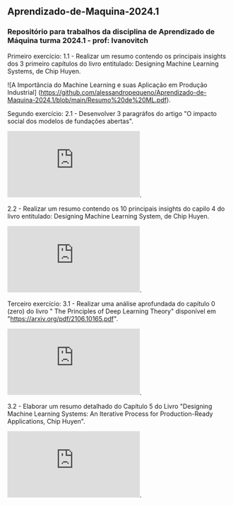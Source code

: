 ## Aprendizado-de-Maquina-2024.1
### Repositório para trabalhos da disciplina de Aprendizado de Máquina turma 2024.1 - prof: Ivanovitch
Primeiro exercício: 
  1.1 - Realizar um resumo contendo os principais insights dos 3 primeiro capítulos do livro entitulado: Designing               Machine Learning Systems, de Chip Huyen.

![A Importância do Machine Learning e suas Aplicação em Produção Industrial]
(https://github.com/alessandropequeno/Aprendizado-de-Maquina-2024.1/blob/main/Resumo%20de%20ML.pdf).

Segundo exercício: 
  2.1 - Desenvolver 3 paragráfos do artigo "O impacto social dos modelos de fundações abertas".
  
  ![Resumo_modelos abertos.pdf](https://github.com/alessandropequeno/Aprendizado-de-Maquina-2024.1/blob/main/Resumo_modelos%20abertos.pdf).
  
  2.2 - Realizar um resumo contendo os 10 principais insights do capilo 4 do livro entitulado: Designing Machine                 Learning System, de Chip Huyen.
  
  ![atividade 2-Resumo cap4.pdf](https://github.com/alessandropequeno/Aprendizado-de-Maquina-2024.1/blob/main/atividade%202-Resumo%20cap4.pdf).

Terceiro exercício:
  3.1 - Realizar uma análise aprofundada do capítulo 0 (zero) do livro " The Principles of Deep Learning Theory" disponível em "https://arxiv.org/pdf/2106.10165.pdf".
  
  ![Resumo: Os Princípios da Teoria do Aprendizado Profundo - Capítulo 0](https://github.com/alessandropequeno/Aprendizado-de-Maquina-2024.1/blob/main/Resumo%20Teoria%20da%20DNN.pdf).

  3.2 - Elaborar um resumo detalhado do Capítulo 5 do Livro "Designing
Machine Learning Systems: An Iterative Process for Production-Ready
Applications, Chip Huyen".

  ![Resumo: Capítulo 5 - Engenahria de Recursos](https://github.com/alessandropequeno/Aprendizado-de-Maquina-2024.1/blob/main/resumo%20do%20capitulo%205.pdf).
  

